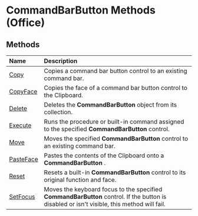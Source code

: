 
# CommandBarButton Methods (Office)

## Methods



|**Name**|**Description**|
|:-----|:-----|
|[Copy](a78a7922-aa51-7b9f-d7de-a227a6869140.md)|Copies a command bar button control to an existing command bar.|
|[CopyFace](09f09dbd-b70f-8b7d-1af7-7e43bffe3030.md)|Copies the face of a command bar button control to the Clipboard.|
|[Delete](af94a209-b651-442f-8fa3-3a6436833d15.md)|Deletes the  **CommandBarButton** object from its collection.|
|[Execute](1cf36559-86ba-8a9c-ef81-ef72185dd21c.md)|Runs the procedure or built-in command assigned to the specified  **CommandBarButton** control.|
|[Move](b2d462ec-63a7-a395-8d93-bedbf1d6941d.md)|Moves the specified  **CommandBarButton** control to an existing command bar.|
|[PasteFace](1c4179c4-b6b5-527f-5027-25ced8ee907d.md)|Pastes the contents of the Clipboard onto a  **CommandBarButton** .|
|[Reset](0e39c960-3928-f91a-cf7e-1df5a2fd217b.md)|Resets a built-in  **CommandBarButton** control to its original function and face.|
|[SetFocus](f6719533-1958-05d4-5f9c-7b09cb33b1c8.md)|Moves the keyboard focus to the specified  **CommandBarButton** control. If the button is disabled or isn't visible, this method will fail.|
